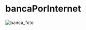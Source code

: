 # bancaPorInternet
![banca_foto](https://user-images.githubusercontent.com/54458108/224517507-79cb6c11-0752-4f20-9906-40a2b9646fd6.png)
